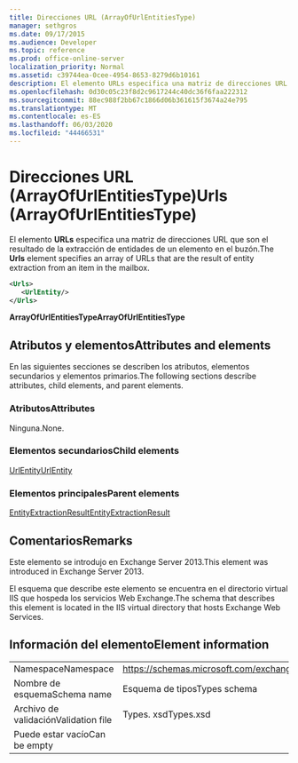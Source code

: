 ```yaml
---
title: Direcciones URL (ArrayOfUrlEntitiesType)
manager: sethgros
ms.date: 09/17/2015
ms.audience: Developer
ms.topic: reference
ms.prod: office-online-server
localization_priority: Normal
ms.assetid: c39744ea-0cee-4954-8653-8279d6b10161
description: El elemento URLs especifica una matriz de direcciones URL que son el resultado de la extracción de entidades de un elemento en el buzón.
ms.openlocfilehash: 0d30c05c23f8d2c9617244c40dc36f6faa222312
ms.sourcegitcommit: 88ec988f2bb67c1866d06b361615f3674a24e795
ms.translationtype: MT
ms.contentlocale: es-ES
ms.lasthandoff: 06/03/2020
ms.locfileid: "44466531"
---
```

# <a name="urls-arrayofurlentitiestype"></a><span data-ttu-id="154c1-103">Direcciones URL (ArrayOfUrlEntitiesType)</span><span class="sxs-lookup"><span data-stu-id="154c1-103">Urls (ArrayOfUrlEntitiesType)</span></span>

<span data-ttu-id="154c1-104">El elemento **URLs** especifica una matriz de direcciones URL que son el resultado de la extracción de entidades de un elemento en el buzón.</span><span class="sxs-lookup"><span data-stu-id="154c1-104">The **Urls** element specifies an array of URLs that are the result of entity extraction from an item in the mailbox.</span></span> 
  
```XML
<Urls>
   <UrlEntity/>
</Urls>
```

 <span data-ttu-id="154c1-105">**ArrayOfUrlEntitiesType**</span><span class="sxs-lookup"><span data-stu-id="154c1-105">**ArrayOfUrlEntitiesType**</span></span>
## <a name="attributes-and-elements"></a><span data-ttu-id="154c1-106">Atributos y elementos</span><span class="sxs-lookup"><span data-stu-id="154c1-106">Attributes and elements</span></span>

<span data-ttu-id="154c1-107">En las siguientes secciones se describen los atributos, elementos secundarios y elementos primarios.</span><span class="sxs-lookup"><span data-stu-id="154c1-107">The following sections describe attributes, child elements, and parent elements.</span></span>
  
### <a name="attributes"></a><span data-ttu-id="154c1-108">Atributos</span><span class="sxs-lookup"><span data-stu-id="154c1-108">Attributes</span></span>

<span data-ttu-id="154c1-109">Ninguna.</span><span class="sxs-lookup"><span data-stu-id="154c1-109">None.</span></span>
  
### <a name="child-elements"></a><span data-ttu-id="154c1-110">Elementos secundarios</span><span class="sxs-lookup"><span data-stu-id="154c1-110">Child elements</span></span>

[<span data-ttu-id="154c1-111">UrlEntity</span><span class="sxs-lookup"><span data-stu-id="154c1-111">UrlEntity</span></span>](urlentity.md)
  
### <a name="parent-elements"></a><span data-ttu-id="154c1-112">Elementos principales</span><span class="sxs-lookup"><span data-stu-id="154c1-112">Parent elements</span></span>

[<span data-ttu-id="154c1-113">EntityExtractionResult</span><span class="sxs-lookup"><span data-stu-id="154c1-113">EntityExtractionResult</span></span>](entityextractionresult.md)
  
## <a name="remarks"></a><span data-ttu-id="154c1-114">Comentarios</span><span class="sxs-lookup"><span data-stu-id="154c1-114">Remarks</span></span>

<span data-ttu-id="154c1-115">Este elemento se introdujo en Exchange Server 2013.</span><span class="sxs-lookup"><span data-stu-id="154c1-115">This element was introduced in Exchange Server 2013.</span></span>
  
<span data-ttu-id="154c1-116">El esquema que describe este elemento se encuentra en el directorio virtual IIS que hospeda los servicios Web Exchange.</span><span class="sxs-lookup"><span data-stu-id="154c1-116">The schema that describes this element is located in the IIS virtual directory that hosts Exchange Web Services.</span></span>
  
## <a name="element-information"></a><span data-ttu-id="154c1-117">Información del elemento</span><span class="sxs-lookup"><span data-stu-id="154c1-117">Element information</span></span>

|||
|:-----|:-----|
|<span data-ttu-id="154c1-118">Namespace</span><span class="sxs-lookup"><span data-stu-id="154c1-118">Namespace</span></span>  <br/> |https://schemas.microsoft.com/exchange/services/2006/types  <br/> |
|<span data-ttu-id="154c1-119">Nombre de esquema</span><span class="sxs-lookup"><span data-stu-id="154c1-119">Schema name</span></span>  <br/> |<span data-ttu-id="154c1-120">Esquema de tipos</span><span class="sxs-lookup"><span data-stu-id="154c1-120">Types schema</span></span>  <br/> |
|<span data-ttu-id="154c1-121">Archivo de validación</span><span class="sxs-lookup"><span data-stu-id="154c1-121">Validation file</span></span>  <br/> |<span data-ttu-id="154c1-122">Types. xsd</span><span class="sxs-lookup"><span data-stu-id="154c1-122">Types.xsd</span></span>  <br/> |
|<span data-ttu-id="154c1-123">Puede estar vacío</span><span class="sxs-lookup"><span data-stu-id="154c1-123">Can be empty</span></span>  <br/> ||
   

